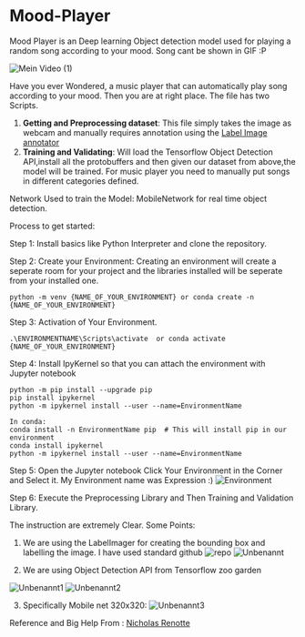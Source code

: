 # Mood-Player
Mood Player is an Deep learning Object detection model used for playing a random song according to your mood. Song cant be shown in GIF :P


![Mein Video (1)](https://user-images.githubusercontent.com/51056214/118481123-6d3e6780-b713-11eb-9f83-2dd788201c8c.gif)



Have you ever Wondered, a music player that can automatically play song according to your mood. Then you are at right place.
The file has two Scripts. 
1. **Getting and Preprocessing dataset**: This file simply takes the image as webcam and manually requires annotation using the [Label Image annotator](https://github.com/tzutalin/labelImg) 
2. **Training and Validating**: Will load the Tensorflow Object Detection API,install all the protobuffers and then given our dataset from above,the model will be trained. For music player you need to manually put songs in different categories defined.

Network Used to train the Model: MobileNetwork for real time object detection.


Process to get started:

Step 1: Install basics like Python Interpreter and clone the repository.

Step 2: Create your Environment: Creating an environment will create a seperate room for your project and the libraries installed will be seperate from your installed one.

    python -m venv {NAME_OF_YOUR_ENVIRONMENT} or conda create -n {NAME_OF_YOUR_ENVIRONMENT}
    
Step 3: Activation of Your Environment.
    
    .\ENVIRONMENTNAME\Scripts\activate  or conda activate {NAME_OF_YOUR_ENVIRONMENT}

Step 4: Install IpyKernel so that you can attach the environment with Jupyter notebook

    python -m pip install --upgrade pip
    pip install ipykernel
    python -m ipykernel install --user --name=EnvironmentName
    
    In conda:
    conda install -n EnvironmentName pip  # This will install pip in our environment
    conda install ipykernel
    python -m ipykernel install --user --name=EnvironmentName

Step 5: Open the Jupyter notebook Click Your Environment in the Corner and Select it. My Environment name was Expression :)
![Environment](https://user-images.githubusercontent.com/51056214/118480998-48e28b00-b713-11eb-98fd-e90f4011301c.png)


Step 6: Execute the Preprocessing Library and Then Training and Validation Library.

The instruction are extremely Clear.
Some Points:

1. We are using the LabelImager for creating the bounding box and labelling the image. I have used standard github ![repo](https://github.com/tzutalin/labelImg)
![Unbenannt](https://user-images.githubusercontent.com/51056214/120103049-12166700-c14e-11eb-8a56-0bc101b12c67.png)

2. We are using Object Detection API from Tensorflow zoo garden

![Unbenannt1](https://user-images.githubusercontent.com/51056214/120103063-2490a080-c14e-11eb-8445-ee26731ce330.png)
![Unbenannt2](https://user-images.githubusercontent.com/51056214/120103065-278b9100-c14e-11eb-9235-10714262fbb5.png)

3. Specifically Mobile net 320x320:
![Unbenannt3](https://user-images.githubusercontent.com/51056214/120103075-340fe980-c14e-11eb-9397-a5fda5bf4119.png)


Reference and Big Help From : [Nicholas Renotte](https://github.com/nicknochnack/)
